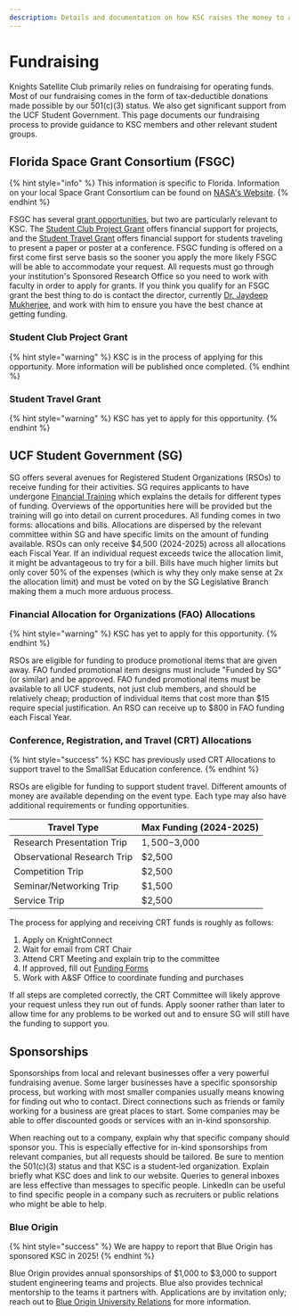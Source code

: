 ```yaml
---
description: Details and documentation on how KSC raises the money to accomplish our goals.
---
```


# Fundraising

Knights Satellite Club primarily relies on fundraising for operating funds. Most of our fundraising comes in the form of tax-deductible donations made possible by our 501(c)(3) status. We also get significant support from the UCF Student Government. This page documents our fundraising process to provide guidance to KSC members and other relevant student groups.

## Florida Space Grant Consortium (FSGC)

{% hint style="info" %}
This information is specific to Florida. Information on your local Space Grant Consortium can be found on [NASA's Website](https://www.nasa.gov/learning-resources/national-space-grant-college-and-fellowship-project/consortium-directors).
{% endhint %}

FSGC has several [grant opportunities](https://floridaspacegrant.org/programs/higher-education/), but two are particularly relevant to KSC. The [Student Club Project Grant](https://floridaspacegrant.org/program/student-club-projects/) offers financial support for projects, and the [Student Travel Grant](https://floridaspacegrant.org/program/student-travel-grant/) offers financial support for students traveling to present a paper or poster at a conference. FSGC funding is offered on a first come first serve basis so the sooner you apply the more likely FSGC will be able to accommodate your request. All requests must go through your institution's Sponsored Research Office so you need to work with faculty in order to apply for grants. If you think you qualify for an FSGC grant the best thing to do is contact the director, currently [Dr. Jaydeep Mukherjee](mailto:jaydeep.mukherjee@ucf.edu), and work with him to ensure you have the best chance at getting funding.

### Student Club Project Grant

{% hint style="warning" %}
KSC is in the process of applying for this opportunity. More information will be published once completed.
{% endhint %}

### Student Travel Grant

{% hint style="warning" %}
KSC has yet to apply for this opportunity.
{% endhint %}

## UCF Student Government (SG)

SG offers several avenues for Registered Student Organizations (RSOs) to receive funding for their activities. SG requires applicants to have undergone [Financial Training](https://asf.sdes.ucf.edu/training/) which explains the details for different types of funding. Overviews of the opportunities here will be provided but the training will go into detail on current procedures. All funding comes in two forms: allocations and bills. Allocations are dispersed by the relevant committee within SG and have specific limits on the amount of funding available. RSOs can only receive $4,500 (2024-2025) across all allocations each Fiscal Year. If an individual request exceeds twice the allocation limit, it might be advantageous to try for a bill. Bills have much higher limits but only cover 50% of the expenses (which is why they only make sense at 2x the allocation limit) and must be voted on by the SG Legislative Branch making them a much more arduous process.

### Financial Allocation for Organizations (FAO) Allocations

{% hint style="warning" %}
KSC has yet to apply for this opportunity.
{% endhint %}

RSOs are eligible for funding to produce promotional items that are given away. FAO funded promotional item designs must include "Funded by SG" (or similar) and be approved. FAO funded promotional items must be available to all UCF students, not just club members, and should be relatively cheap; production of individual items that cost more than $15 require special justification. An RSO can receive up to $800 in FAO funding each Fiscal Year.

### Conference, Registration, and Travel (CRT) Allocations

{% hint style="success" %}
KSC has previously used CRT Allocations to support travel to the SmallSat Education conference.
{% endhint %}

RSOs are eligible for funding to support student travel. Different amounts of money are available depending on the event type. Each type may also have additional requirements or funding opportunities.

| Travel Type                 | Max Funding (2024-2025) |
| --------------------------- | ----------------------- |
| Research Presentation Trip  | $1,500-$3,000           |
| Observational Research Trip | $2,500                  |
| Competition Trip            | $2,500                  |
| Seminar/Networking Trip     | $1,500                  |
| Service Trip                | $2,500                  |

The process for applying and receiving CRT funds is roughly as follows:

1. Apply on KnightConnect
2. Wait for email from CRT Chair
3. Attend CRT Meeting and explain trip to the committee
4. If approved, fill out [Funding Forms](https://asf.sdes.ucf.edu/forms/)
5. Work with A\&SF Office to coordinate funding and purchases

If all steps are completed correctly, the CRT Committee will likely approve your request unless they run out of funds. Apply sooner rather than later to allow time for any problems to be worked out and to ensure SG will still have the funding to support you.

## Sponsorships

Sponsorships from local and relevant businesses offer a very powerful fundraising avenue. Some larger businesses have a specific sponsorship process, but working with most smaller companies usually means knowing for finding out who to contact. Direct connections such as friends or family working for a business are great places to start. Some companies may be able to offer discounted goods or services with an in-kind sponsorship.

When reaching out to a company, explain why that specific company should sponsor you. This is especially effective for in-kind sponsorships from relevant companies, but all requests should be tailored. Be sure to mention the 501(c)(3) status and that KSC is a student-led organization. Explain briefly what KSC does and link to our website. Queries to general inboxes are less effective than messages to specific people. LinkedIn can be useful to find specific people in a company such as recruiters or public relations who might be able to help.

### Blue Origin

{% hint style="success" %}
We are happy to report that Blue Origin has sponsored KSC in 2025!
{% endhint %}

Blue Origin provides annual sponsorships of  $1,000 to $3,000 to support student engineering teams and projects. Blue also provides technical mentorship to the teams it partners with. Applications are by invitation only; reach out to [Blue Origin University Relations](mailto:u@blueorigin.com) for more information.

